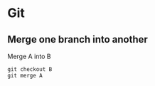 Git
===

Merge one branch into another
-----------------------------

Merge A into B

    git checkout B
    git merge A

